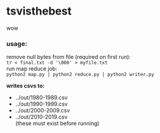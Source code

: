 # tsvisthebest
wow

### usage:
remove null bytes from file (required on first run): <br>
`tr < final.txt -d '\000' > myfile.txt`<br>
run map reduce job:<br>
`python2 map.py | python2 reduce.py | python2 writer.py`<br>

**writes csvs to:**
- ../out/1980-1989.csv
- ../out/1990-1999.csv
- ../out/2000-2009.csv
- ../out/2010-2019.csv <br>
(these must exist before running)
